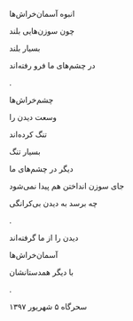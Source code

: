 <!-- 
.. title: خراش‌های بیشمار
.. slug: kharashhaye_bishomar
.. date: 2018-08-27 08:23:46 UTC
.. tags: سپید
.. category: 
.. link: 
.. description: 
.. type: text
-->


انبوه آسمان‌خراش‌ها

چون سوزن‌هایی بلند

بسیار بلند

در چشم‌های ما فرو رفته‌اند

.

چشم‌خراش‌ها

وسعت دیدن را

تنگ کرده‌اند

بسیار تنگ

دیگر در چشم‌های ما

جای سوزن انداختن هم پیدا نمی‌شود

چه برسد به دیدن بی‌کرانگی

.

دیدن را از ما گرفته‌اند

آسمان‌خراش‌ها

با دیگر همدستانشان

.


سحرگاه ۵ شهریور ۱۳۹۷